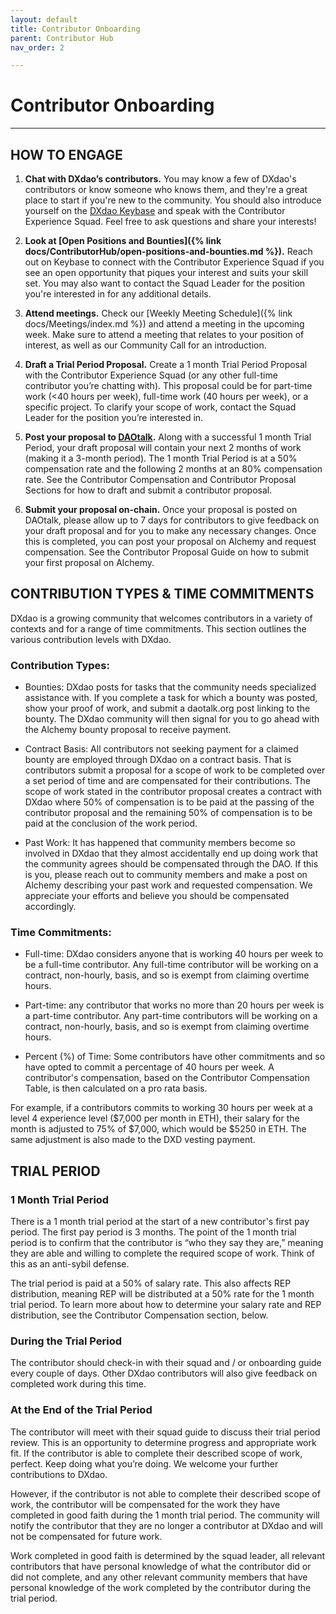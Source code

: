 ```yaml
---
layout: default
title: Contributor Onboarding
parent: Contributor Hub
nav_order: 2

---
```


# Contributor Onboarding

___

## HOW TO ENGAGE

1. **Chat with DXdao’s contributors.** You may know a few of DXdao's contributors or know someone who knows them, and they're a great place to start if you're new to the community. You should also introduce yourself on the <a href="https://keybase.io/team/dx_dao" target="_blank">DXdao Keybase</a> and speak with the Contributor Experience Squad. Feel free to ask questions and share your interests!
    
2. **Look at [Open Positions and Bounties]({% link docs/ContributorHub/open-positions-and-bounties.md %}).** Reach out on Keybase to connect with the Contributor Experience Squad if you see an open opportunity that piques your interest and suits your skill set. You may also want to contact the Squad Leader for the position you're interested in for any additional details.
    
3.  **Attend meetings.** Check our [Weekly Meeting Schedule]({% link docs/Meetings/index.md %}) and attend a meeting in the upcoming week. Make sure to attend a meeting that relates to your position of interest, as well as our Community Call for an introduction.
    
4.  **Draft a Trial Period Proposal.** Create a 1 month Trial Period Proposal with the Contributor Experience Squad (or any other full-time contributor you’re chatting with). This proposal could be for part-time work (<40 hours per week), full-time work (40 hours per week), or a specific project. To clarify your scope of work, contact the Squad Leader for the position you’re interested in.
    
5.  **Post your proposal to <a href="https://daotalk.org/c/dx-dao/15" target="_blank">DAOtalk</a>.** Along with a successful 1 month Trial Period, your draft proposal will contain your next 2 months of work (making it a 3-month period). The 1 month Trial Period is at a 50% compensation rate and the following 2 months at an 80% compensation rate. See the Contributor Compensation and Contributor Proposal Sections for how to draft and submit a contributor proposal.
    
6.  **Submit your proposal on-chain.** Once your proposal is posted on DAOtalk, please allow up to 7 days for contributors to give feedback on your draft proposal and for you to make any necessary changes. Once this is completed, you can post your proposal on Alchemy and request compensation. See the Contributor Proposal Guide on how to submit your first proposal on Alchemy.


## CONTRIBUTION TYPES & TIME COMMITMENTS

DXdao is a growing community that welcomes contributors in a variety of contexts and for a range of time commitments. This section outlines the various contribution levels with DXdao.

### Contribution Types:

-   Bounties: DXdao posts for tasks that the community needs specialized assistance with. If you complete a task for which a bounty was posted, show your proof of work, and submit a daotalk.org post linking to the bounty. The DXdao community will then signal for you to go ahead with the Alchemy bounty proposal to receive payment.
    
-   Contract Basis: All contributors not seeking payment for a claimed bounty are employed through DXdao on a contract basis. That is contributors submit a proposal for a scope of work to be completed over a set period of time and are compensated for their contributions. The scope of work stated in the contributor proposal creates a contract with DXdao where 50% of compensation is to be paid at the passing of the contributor proposal and the remaining 50% of compensation is to be paid at the conclusion of the work period.
   
-   Past Work: It has happened that community members become so involved in DXdao that they almost accidentally end up doing work that the community agrees should be compensated through the DAO. If this is you, please reach out to community members and make a post on Alchemy describing your past work and requested compensation. We appreciate your efforts and believe you should be compensated accordingly.
  
### Time Commitments:
    
-   Full-time: DXdao considers anyone that is working 40 hours per week to be a full-time contributor. Any full-time contributor will be working on a contract, non-hourly, basis, and so is exempt from claiming overtime hours.

-   Part-time: any contributor that works no more than 20 hours per week is a part-time contributor. Any part-time contributors will be working on a contract, non-hourly, basis, and so is exempt from claiming overtime hours.

-   Percent (%) of Time: Some contributors have other commitments and so have opted to commit a percentage of 40 hours per week. A contributor's compensation, based on the Contributor Compensation Table, is then calculated on a pro rata basis.

For example, if a contributors commits to working 30 hours per week at a level 4 experience level ($7,000 per month in ETH), their salary for the month is adjusted to 75% of $7,000, which would be $5250 in ETH. The same adjustment is also made to the DXD vesting payment.

## TRIAL PERIOD

### 1 Month Trial Period

There is a 1 month trial period at the start of a new contributor's first pay period. The first pay period is 3 months. The point of the 1 month trial period is to confirm that the contributor is “who they say they are,” meaning they are able and willing to complete the required scope of work. Think of this as an anti-sybil defense.

The trial period is paid at a 50% of salary rate. This also affects REP distribution, meaning REP will be distributed at a 50% rate for the 1 month trial period. To learn more about how to determine your salary rate and REP distribution, see the Contributor Compensation section, below.

### During the Trial Period

The contributor should check-in with their squad and / or onboarding guide every couple of days. Other DXdao contributors will also give feedback on completed work during this time.

### At the End of the Trial Period

The contributor will meet with their squad guide to discuss their trial period review. This is an opportunity to determine progress and appropriate work fit. If the contributor is able to complete their described scope of work, perfect. Keep doing what you’re doing. We welcome your further contributions to DXdao.

However, if the contributor is not able to complete their described scope of work, the contributor will be compensated for the work they have completed in good faith during the 1 month trial period. The community will notify the contributor that they are no longer a contributor at DXdao and will not be compensated for future work.

Work completed in good faith is determined by the squad leader, all relevant contributors that have personal knowledge of what the contributor did or did not complete, and any other relevant community members that have personal knowledge of the work completed by the contributor during the trial period.
